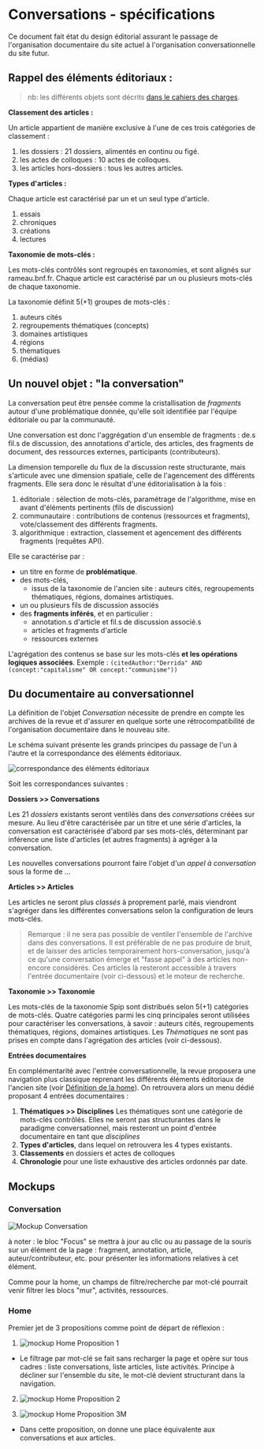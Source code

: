 # Conversations - spécifications

Ce document fait état du design éditorial assurant le passage de l'organisation documentaire du site actuel à l'organisation conversationnelle du site futur.

## Rappel des éléments éditoriaux :

> nb: les différents objets sont décrits [dans le cahiers des charges](./cahiersDesCharges.md#définitions).

**Classement des articles :**

Un article appartient de manière exclusive à l'une de ces trois catégories de classement :

1. les dossiers : 21 dossiers, alimentés en continu ou figé.
2. les actes de colloques : 10 actes de colloques.
3. les articles hors-dossiers : tous les autres articles.

**Types d'articles :**

Chaque article est caractérisé par un et un seul type d'article.

1. essais
2. chroniques
3. créations
4. lectures

**Taxonomie de mots-clés :**

Les mots-clés contrôlés sont regroupés en taxonomies, et sont alignés sur rameau.bnf.fr.
Chaque article est caractérisé par un ou plusieurs mots-clés de chaque taxonomie.

La taxonomie définit 5(+1) groupes de mots-clés :

1. auteurs cités
2. regroupements thématiques (concepts)
3. domaines artistiques
4. régions
5. thématiques
6. (médias)

## Un nouvel objet : "la conversation"

La conversation peut être pensée comme la cristallisation de _fragments_ autour d'une problématique donnée, qu'elle soit identifiée par l'équipe éditoriale ou par la communauté.

Une conversation est donc l'aggrégation d'un ensemble de fragments :  de.s fil.s de discussion, des annotations d'article, des articles, des fragments de document, des ressources externes, participants (contributeurs).

La dimension temporelle du flux de la discussion reste structurante, mais s'articule avec une dimension spatiale, celle de l'agencement des différents fragments. Elle sera donc le résultat d'une éditorialisation à la fois :

1. éditoriale : sélection de mots-clés, paramétrage de l'algorithme, mise en avant d'éléments pertinents (fils de discussion)
2. communautaire : contributions de contenus (ressources et fragments), vote/classement des différents fragments.
3. algorithmique : extraction, classement et agencement des différents fragments (requêtes API).

Elle se caractérise par :

  * un titre en forme de **problématique**.
  * des mots-clés,
    * issus de la taxonomie de l'ancien site : auteurs cités, regroupements thématiques, régions, domaines artistiques.
  * un ou plusieurs fils de discussion associés
  * des **fragments inférés**, et en particulier :
    * annotation.s d'article et fil.s de discussion associé.s
    * articles et fragments d'article
    * ressources externes

L'agrégation des contenus se base sur les mots-clés **et les opérations logiques associées**. Exemple : `(citedAuthor:"Derrida" AND (concept:"capitalisme" OR concept:"communisme"))`

## Du documentaire au conversationnel

La définition de l'objet _Conversation_ nécessite de prendre en compte les archives de la revue et d'assurer en quelque sorte une rétrocompatibilité de l'organisation documentaire dans le nouveau site.

Le schéma suivant présente les grands principes du passage de l'un à l'autre et la correspondance des éléments éditoriaux.

![correspondance des éléments éditoriaux](./correspondanceElements.png)

Soit les correspondances suivantes :

**Dossiers >> Conversations**

Les 21 _dossiers_ existants seront ventilés dans des _conversations_ créées sur mesure. Au lieu d'être caractérisée par un titre et une série d'articles, la conversation est caractérisée d'abord par ses mots-clés, déterminant par inférence une liste d'articles (et autres fragments) à agréger à la conversation.

Les nouvelles conversations pourront faire l'objet d'un _appel à conversation_ sous la forme de ...

**Articles >> Articles**

Les articles ne seront plus _classés_ à proprement parlé, mais viendront s'agréger dans les différentes conversations selon la configuration de leurs mots-clés.

> Remarque : il ne sera pas possible de ventiler l'ensemble de l'archive dans des conversations. Il est préférable de ne pas produire de bruit, et de laisser des articles temporairement hors-conversation, jusqu'à ce qu'une conversation émerge et "fasse appel" à des articles non-encore considérés. Ces articles là resteront accessible à travers l'entrée documentaire (voir ci-dessous) et le moteur de recherche.

**Taxonomie >> Taxonomie**

Les mots-clés de la taxonomie Spip sont distribués selon 5(+1) catégories de mots-clés. Quatre catégories parmi les cinq principales seront utilisées pour caractériser les conversations, à savoir : auteurs cités, regroupements thématiques, régions, domaines artistiques. Les _Thématiques_ ne sont pas prises en compte dans l'agrégation des articles (voir ci-dessous).

**Entrées documentaires**

En complémentarité avec l'entrée conversationnelle, la revue proposera une navigation plus classique reprenant les différents éléments éditoriaux de l'ancien site (voir [Définition de la home](./)). On retrouvera alors un menu dédié proposant 4 entrées documentaires :

1. **Thématiques >> Disciplines**
   Les thématiques sont une catégorie de mots-clés contrôlés. Elles ne seront pas structurantes dans le paradigme conversationnel, mais resteront un point d'entrée documentaire en tant que _disciplines_
2. **Types d'articles**, dans lequel on retrouvera les 4 types existants.
3. **Classements** en dossiers et actes de colloques
4. **Chronologie** pour une liste exhaustive des articles ordonnés par date.

## Mockups

### Conversation

![Mockup Conversation](./mockup_Conversation.png)

à noter : le bloc "Focus" se mettra à jour au clic ou au passage de la souris sur un élément de la page : fragment, annotation, article, auteur/contributeur, etc. pour présenter les informations relatives à cet élément.

Comme pour la home, un champs de filtre/recherche par mot-clé pourrait venir filtrer les blocs "mur", activités, ressources.

### Home

Premier jet de 3 propositions comme point de départ de réflexion :

1. ![mockup Home Proposition 1](./mockup_Home_prop3.png)
* Le filtrage par mot-clé se fait sans recharger la page et opère sur tous cadres : liste conversations, liste articles, liste activités. Principe à décliner sur l'ensemble du site, le mot-clé devient structurant dans la navigation.

2. ![mockup Home Proposition 2](./mockup_Home_prop1.png)

3. ![mockup Home Proposition 3M](./mockup_Home_prop2.png)
  * Dans cette proposition, on donne une place équivalente aux conversations et aux articles.
